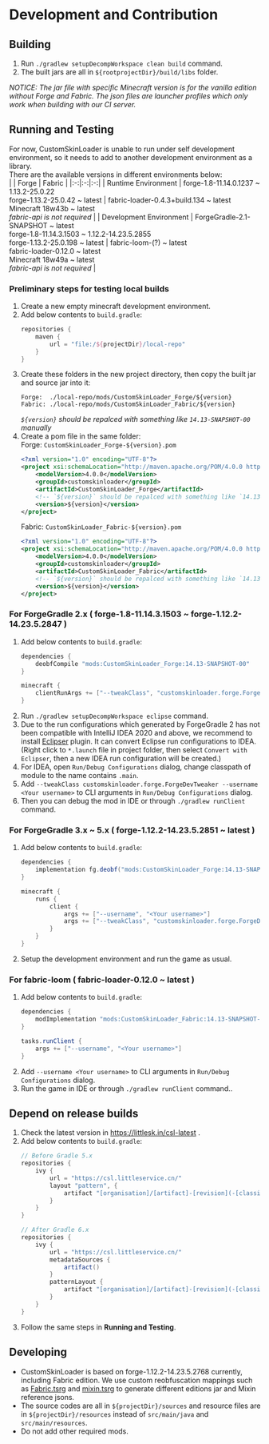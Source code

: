 # Development and Contribution

## Building
1. Run `./gradlew setupDecompWorkspace clean build` command.
1. The built jars are all in `${rootprojectDir}/build/libs` folder.

*NOTICE: The jar file with specific Minecraft version is for the vanilla edition without Forge and Fabric. The json files are launcher profiles which only work when building with our CI server.*

## Running and Testing
For now, CustomSkinLoader is unable to run under self development environment, so it needs to add to another development environment as a library.  
There are the available versions in different environments below:  
|  | Forge | Fabric |
|:-:|:-:|:-:|
| Runtime Environment | forge-1.8-11.14.0.1237 ~ 1.13.2-25.0.22<br/> forge-1.13.2-25.0.42 ~ latest | fabric-loader-0.4.3+build.134 ~ latest<br/> Minecraft 18w43b ~ latest<br/> *fabric-api is not required* |
| Development Environment | ForgeGradle-2.1-SNAPSHOT ~ latest<br/> forge-1.8-11.14.3.1503 ~ 1.12.2-14.23.5.2855<br/> forge-1.13.2-25.0.198 ~ latest | fabric-loom-(?) ~ latest<br/> fabric-loader-0.12.0 ~ latest<br/> Minecraft 18w49a ~ latest<br/> *fabric-api is not required* |

### Preliminary steps for testing local builds
1. Create a new empty minecraft development environment.
1. Add below contents to `build.gradle`:
   ```gradle
   repositories {
       maven {
           url = "file:/${projectDir}/local-repo"
       }
   }
   ```
1. Create these folders in the new project directory, then copy the built jar and source jar into it:
   ```
   Forge:  ./local-repo/mods/CustomSkinLoader_Forge/${version}
   Fabric: ./local-repo/mods/CustomSkinLoader_Fabric/${version}
   ```
   *`${version}` should be repalced with something like `14.13-SNAPSHOT-00` manually*
1. Create a pom file in the same folder:  
   Forge: `CustomSkinLoader_Forge-${version}.pom`
   ```xml
   <?xml version="1.0" encoding="UTF-8"?>
   <project xsi:schemaLocation="http://maven.apache.org/POM/4.0.0 http://maven.apache.org/xsd/maven-4.0.0.xsd" xmlns="http://maven.apache.org/POM/4.0.0" xmlns:xsi="http://www.w3.org/2001/XMLSchema-instance">
       <modelVersion>4.0.0</modelVersion>
       <groupId>customskinloader</groupId>
       <artifactId>CustomSkinLoader_Forge</artifactId>
       <!-- `${version}` should be repalced with something like `14.13-SNAPSHOT-00` manually -->
       <version>${version}</version>
   </project>
   ```
   Fabric: `CustomSkinLoader_Fabric-${version}.pom`
   ```xml
   <?xml version="1.0" encoding="UTF-8"?>
   <project xsi:schemaLocation="http://maven.apache.org/POM/4.0.0 http://maven.apache.org/xsd/maven-4.0.0.xsd" xmlns="http://maven.apache.org/POM/4.0.0" xmlns:xsi="http://www.w3.org/2001/XMLSchema-instance">
       <modelVersion>4.0.0</modelVersion>
       <groupId>customskinloader</groupId>
       <artifactId>CustomSkinLoader_Fabric</artifactId>
       <!-- `${version}` should be repalced with something like `14.13-SNAPSHOT-00` manually -->
       <version>${version}</version>
   </project>
   ```

### For ForgeGradle 2.x ( forge-1.8-11.14.3.1503 ~ forge-1.12.2-14.23.5.2847 )
1. Add below contents to `build.gradle`:
   ```gradle
   dependencies {
       deobfCompile "mods:CustomSkinLoader_Forge:14.13-SNAPSHOT-00"
   }

   minecraft {
       clientRunArgs += ["--tweakClass", "customskinloader.forge.ForgeDevTweaker", "--username", "<Your username>"]
   }
   ```
1. Run `./gradlew setupDecompWorkspace eclipse` command.
1. Due to the run configurations which generated by ForgeGradle 2 has not been compatible with IntelliJ IDEA 2020 and above, we recommend to install [Eclipser](https://plugins.jetbrains.com/plugin/7153-eclipser) plugin. It can convert Eclipse run configurations to IDEA. (Right click to `*.launch` file in project folder, then select `Convert with Eclipser`, then a new IDEA run configuration will be created.)
1. For IDEA, open `Run/Debug Configurations` dialog, change classpath of module to the name contains `.main`.
1. Add `--tweakClass customskinloader.forge.ForgeDevTweaker --username <Your username>` to CLI arguments in `Run/Debug Configurations` dialog.
1. Then you can debug the mod in IDE or through `./gradlew runClient` command.

### For ForgeGradle 3.x ~ 5.x ( forge-1.12.2-14.23.5.2851 ~ latest )
1. Add below contents to `build.gradle`:
   ```gradle
   dependencies {
       implementation fg.deobf("mods:CustomSkinLoader_Forge:14.13-SNAPSHOT-00")
   }

   minecraft {
       runs {
           client {
               args += ["--username", "<Your username>"]
               args += ["--tweakClass", "customskinloader.forge.ForgeDevTweaker"] // Only required for MinecraftForge 1.12.2
           }
       }
   }
   ```
1. Setup the development environment and run the game as usual.

### For fabric-loom ( fabric-loader-0.12.0 ~ latest )
1. Add below contents to `build.gradle`:
   ```gradle
   dependencies {
       modImplementation "mods:CustomSkinLoader_Fabric:14.13-SNAPSHOT-00"
   }

   tasks.runClient {
	   args += ["--username", "<Your username>"]
   }
   ```
1. Add `--username <Your username>` to CLI arguments in `Run/Debug Configurations` dialog.
1. Run the game in IDE or through `./gradlew runClient` command..

## Depend on release builds
1. Check the latest version in https://littlesk.in/csl-latest .
1. Add below contents to `build.gradle`:
   ```gradle
   // Before Gradle 5.x
   repositories {
       ivy {
           url = "https://csl.littleservice.cn/"
           layout "pattern", {
               artifact "[organisation]/[artifact]-[revision](-[classifier])(.[ext])"
           }
       }
   }
   
   // After Gradle 6.x
   repositories {
       ivy {
           url = "https://csl.littleservice.cn/"
           metadataSources {
               artifact()
           }
           patternLayout {
               artifact "[organisation]/[artifact]-[revision](-[classifier])(.[ext])"
           }
       }
   }
   ```
1. Follow the same steps in **Running and Testing**.

## Developing
- CustomSkinLoader is based on forge-1.12.2-14.23.5.2768 currently, including Fabric edition. We use custom reobfuscation mappings such as [Fabric.tsrg](Fabric/Fabric.tsrg) and [mixin.tsrg](Fabric/mixin.tsrg) to generate different editions jar and Mixin reference jsons.
- The source codes are all in `${projectDir}/sources` and resource files are in `${projectDir}/resources` instead of `src/main/java` and `src/main/resources`.
- Do not add other required mods.
